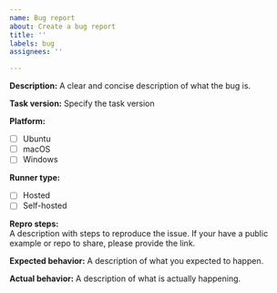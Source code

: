 ```yaml
---
name: Bug report
about: Create a bug report
title: ''
labels: bug
assignees: ''

---
```


**Description:**
A clear and concise description of what the bug is.

**Task version:**
Specify the task version

**Platform:**
- [ ] Ubuntu
- [ ] macOS
- [ ] Windows

**Runner type:**
- [ ] Hosted
- [ ] Self-hosted

**Repro steps:**  
A description with steps to reproduce the issue. If your have a public example or repo to share, please provide the link.

**Expected behavior:**
A description of what you expected to happen.

**Actual behavior:**
A description of what is actually happening.